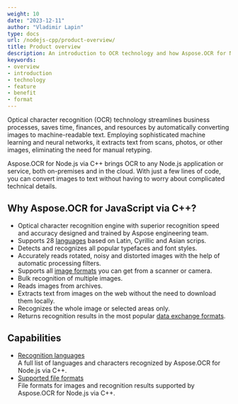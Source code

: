 ```yaml
---
weight: 10
date: "2023-12-11"
author: "Vladimir Lapin"
type: docs
url: /nodejs-cpp/product-overview/
title: Product overview
description: An introduction to OCR technology and how Aspose.OCR for Node.js via C++ can help you use it for your day-to-day business needs.
keywords:
- overview
- introduction
- technology
- feature
- benefit
- format
---
```


Optical character recognition (OCR) technology streamlines business processes, saves time, finances, and resources by automatically converting images to machine-readable text. Employing sophisticated machine learning and neural networks, it extracts text from scans, photos, or other images, eliminating the need for manual retyping.

Aspose.OCR for Node.js via C++ brings OCR to any Node.js application or service, both on-premises and in the cloud. With just a few lines of code, you can convert images to text without having to worry about complicated technical details.

## Why Aspose.OCR for JavaScript via C++?

- Optical character recognition engine with superior recognition speed and accuracy designed and trained by Aspose engineering team.
- Supports 28 [languages](/ocr/nodejs-cpp/recognition-languages/) based on Latin, Cyrillic and Asian scrips.
- Detects and recognizes all popular typefaces and font styles.
- Accurately reads rotated, noisy and distorted images with the help of automatic processing filters.
- Supports all [image formats](/ocr/nodejs-cpp/supported-file-formats/) you can get from a scanner or camera.
- Bulk recognition of multiple images.
- Reads images from archives.
- Extracts text from images on the web without the need to download them locally.
- Recognizes the whole image or selected areas only.
- Returns recognition results in the most popular [data exchange formats](/ocr/nodejs-cpp/supported-file-formats/).

## Capabilities

- [Recognition languages](/ocr/nodejs-cpp/recognition-languages/)  
  A full list of languages and characters recognized by Aspose.OCR for Node.js via C++.
- [Supported file formats](/ocr/nodejs-cpp/supported-file-formats/)  
  File formats for images and recognition results supported by Aspose.OCR for Node.js via C++.
